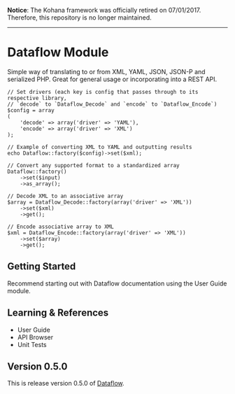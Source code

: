 **Notice**: The Kohana framework was officially retired on 07/01/2017. Therefore, this repository is no longer maintained.

----

# Dataflow Module

Simple way of translating to or from XML, YAML, JSON, JSON-P and serialized PHP. Great for general 
usage or incorporating into a REST API.

	// Set drivers (each key is config that passes through to its respective library, 
	// `decode` to `Dataflow_Decode` and `encode` to `Dataflow_Encode`)
	$config = array
	(
		'decode' => array('driver' => 'YAML'),
		'encode' => array('driver' => 'XML')
	);

	// Example of converting XML to YAML and outputting results
	echo Dataflow::factory($config)->set($xml);
	
	// Convert any supported format to a standardized array
	Dataflow::factory()
		->set($input)
		->as_array();

	// Decode XML to an associative array
	$array = Dataflow_Decode::factory(array('driver' => 'XML'))
		->set($xml)
		->get();

	// Encode associative array to XML
	$xml = Dataflow_Encode::factory(array('driver' => 'XML'))
		->set($array)
		->get();

## Getting Started

Recommend starting out with Dataflow documentation using the User Guide module.

## Learning & References

- User Guide
- API Browser
- Unit Tests

## Version 0.5.0

This is release version 0.5.0 of [Dataflow](https://github.com/morgan/kohana-dataflow).
